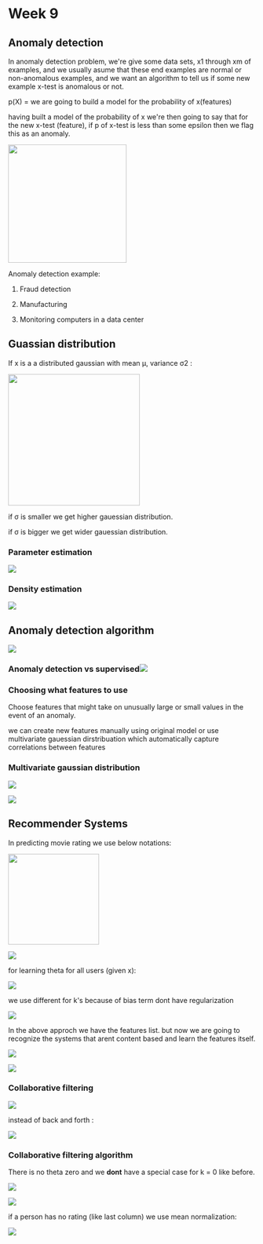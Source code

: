 # Week 9

## Anomaly detection

In anomaly detection problem, we're give some data sets, x1 through xm of examples, and we usually asume that these end examples are normal or non-anomalous examples, and we want an algorithm to tell us if some new example x-test is anomalous or not.

p(X) = we are going to build a model for the probability of x(features) 

having built a model of the probability of x we're then going to say that for the new x-test (feature), if p of x-test is less than some epsilon then  we flag this as an anomaly.

<img src="file:///Users/rojina/Desktop/AI/machine%20learning/week9/pictures/P-TEST.png" title="" alt="" width="241">

Anomaly detection example:

1. Fraud detection

2. Manufacturing

3. Monitoring computers in a data center

## Guassian distribution

If x is a a distributed gaussian with mean µ, variance σ2 :

<img src="file:///Users/rojina/Desktop/AI/machine%20learning/week9/pictures/gauessian2.png" title="" alt="" width="268">

if σ is smaller we get higher gauessian distribution.

if σ is bigger we get wider gauessian distribution.

### Parameter estimation

![](/Users/rojina/Desktop/AI/machine%20learning/week9/pictures/mu-variance.png)

### Density estimation

![](/Users/rojina/Desktop/AI/machine%20learning/week9/pictures/p(X).png)

## Anomaly detection algorithm

![](/Users/rojina/Desktop/AI/machine%20learning/week9/pictures/algorithm.png)

### Anomaly detection vs supervised![](/Users/rojina/Desktop/AI/machine%20learning/week9/pictures/vs.png)

### Choosing what features to use

Choose features that might take on unusually large or small values in the event of an anomaly.

 we can create new features manually using original model or use multivariate gauessian dirstribuation which automatically capture correlations between features

### Multivariate gaussian distribution

![](/Users/rojina/Desktop/AI/machine%20learning/week9/pictures/mgd.png)

![](/Users/rojina/Desktop/AI/machine%20learning/week9/pictures/mgd-om.png)

## Recommender Systems

In predicting movie rating we use below notations:

<img src="file:///Users/rojina/Desktop/AI/machine%20learning/week9/pictures/movie-notation.png" title="" alt="" width="185">

![](/Users/rojina/Desktop/AI/machine%20learning/week9/pictures/parameter.png)

for learning theta for all users (given x):

![](/Users/rojina/Desktop/AI/machine%20learning/week9/pictures/all-users.png)

we use different for k's because of bias term dont have regularization

![](/Users/rojina/Desktop/AI/machine%20learning/week9/pictures/gradientd.png)

In the above approch we have the features list. but now we are going to recognize the systems that arent content based and learn the features itself.

![](/Users/rojina/Desktop/AI/machine%20learning/week9/pictures/learn-x.png)

![](/Users/rojina/Desktop/AI/machine%20learning/week9/pictures/learn-all-x.png)

### Collaborative filtering

![](/Users/rojina/Desktop/AI/machine%20learning/week9/pictures/summary.png)

instead of back and forth :

![](/Users/rojina/Desktop/AI/machine%20learning/week9/pictures/allllll.png)

### Collaborative filtering algorithm

There is no theta zero and we **dont** have a special case for k = 0 like before.

![](/Users/rojina/Desktop/AI/machine%20learning/week9/pictures/cta.png)

![](/Users/rojina/Desktop/AI/machine%20learning/week9/pictures/rm.png)

if a person has no rating (like last column) we use mean normalization:

![](/Users/rojina/Desktop/AI/machine%20learning/week9/pictures/mn.png)
